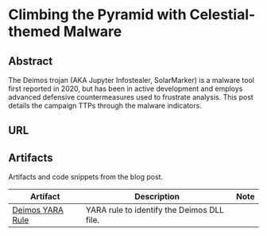 # Climbing the Pyramid with Celestial-themed Malware

## Abstract
The Deimos trojan (AKA Jupyter Infostealer, SolarMarker) is a malware tool first reported in 2020, but has been in active development and employs advanced defensive countermeasures used to frustrate analysis. This post details the campaign TTPs through the malware indicators.

## URL

## Artifacts
Artifacts and code snippets from the blog post.

| Artifact | Description | Note |
| - | - | - |
| [Deimos YARA Rule](windows_trojan_deimos.yar) | YARA rule to identify the Deimos DLL file. | |
